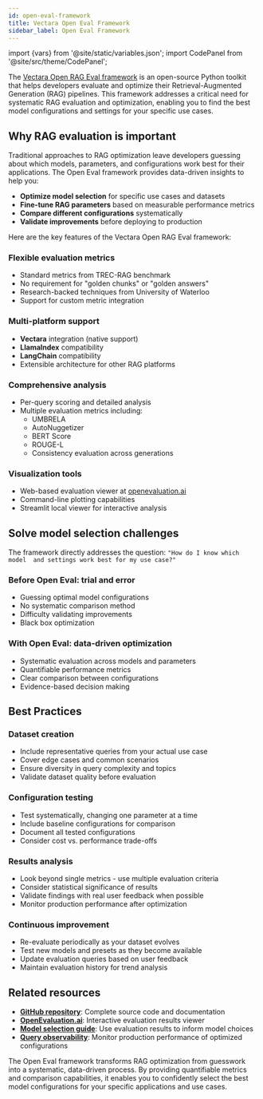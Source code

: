 ```yaml
---
id: open-eval-framework
title: Vectara Open Eval Framework
sidebar_label: Open Eval Framework
---
```


import {vars} from '@site/static/variables.json';
import CodePanel from '@site/src/theme/CodePanel';

The [Vectara Open RAG Eval framework](https://github.com/vectara/open-rag-eval) is an open-source Python 
toolkit that helps developers evaluate and optimize their Retrieval-Augmented 
Generation (RAG) pipelines. This framework addresses a critical need for 
systematic RAG evaluation and optimization, enabling you to find the best 
model configurations and settings for your specific use cases.

## Why RAG evaluation is important

Traditional approaches to RAG optimization leave developers 
guessing about which models, parameters, and configurations work best for 
their applications. The Open Eval framework provides data-driven insights to 
help you:

- **Optimize model selection** for specific use cases and datasets
- **Fine-tune RAG parameters** based on measurable performance metrics  
- **Compare different configurations** systematically
- **Validate improvements** before deploying to production

Here are the key features of the Vectara Open RAG Eval framework:

### Flexible evaluation metrics

- Standard metrics from TREC-RAG benchmark
- No requirement for "golden chunks" or "golden answers"
- Research-backed techniques from University of Waterloo
- Support for custom metric integration

### Multi-platform support

- **Vectara** integration (native support)
- **LlamaIndex** compatibility
- **LangChain** compatibility
- Extensible architecture for other RAG platforms

### Comprehensive analysis

- Per-query scoring and detailed analysis
- Multiple evaluation metrics including:
  - UMBRELA
  - AutoNuggetizer  
  - BERT Score
  - ROUGE-L
  - Consistency evaluation across generations

### Visualization tools

- Web-based evaluation viewer at [openevaluation.ai](https://openevaluation.ai)
- Command-line plotting capabilities
- Streamlit local viewer for interactive analysis

## Solve model selection challenges

The framework directly addresses the question: `"How do I know which model 
and settings work best for my use case?"`

### Before Open Eval: trial and error

- Guessing optimal model configurations
- No systematic comparison method
- Difficulty validating improvements
- Black box optimization

### With Open Eval: data-driven optimization

- Systematic evaluation across models and parameters
- Quantifiable performance metrics
- Clear comparison between configurations
- Evidence-based decision making

## Best Practices

### Dataset creation
- Include representative queries from your actual use case
- Cover edge cases and common scenarios  
- Ensure diversity in query complexity and topics
- Validate dataset quality before evaluation

### Configuration testing
- Test systematically, changing one parameter at a time
- Include baseline configurations for comparison
- Document all tested configurations
- Consider cost vs. performance trade-offs

### Results analysis
- Look beyond single metrics - use multiple evaluation criteria
- Consider statistical significance of results
- Validate findings with real user feedback when possible
- Monitor production performance after optimization

### Continuous improvement
- Re-evaluate periodically as your dataset evolves
- Test new models and presets as they become available
- Update evaluation queries based on user feedback
- Maintain evaluation history for trend analysis

## Related resources

- **[GitHub repository](https://github.com/vectara/open-rag-eval)**: Complete source code and documentation
- **[OpenEvaluation.ai](https://openevaluation.ai)**: Interactive evaluation results viewer  
- **[Model selection guide](/docs/learn/grounded-generation/model-selection)**: Use evaluation results to inform model choices
- **[Query observability](/docs/learn/query-observability)**: Monitor production performance of optimized configurations

The Open Eval framework transforms RAG optimization from guesswork into a 
systematic, data-driven process. By providing quantifiable metrics and 
comparison capabilities, it enables you to confidently select the best model 
configurations for your specific applications and use cases.
